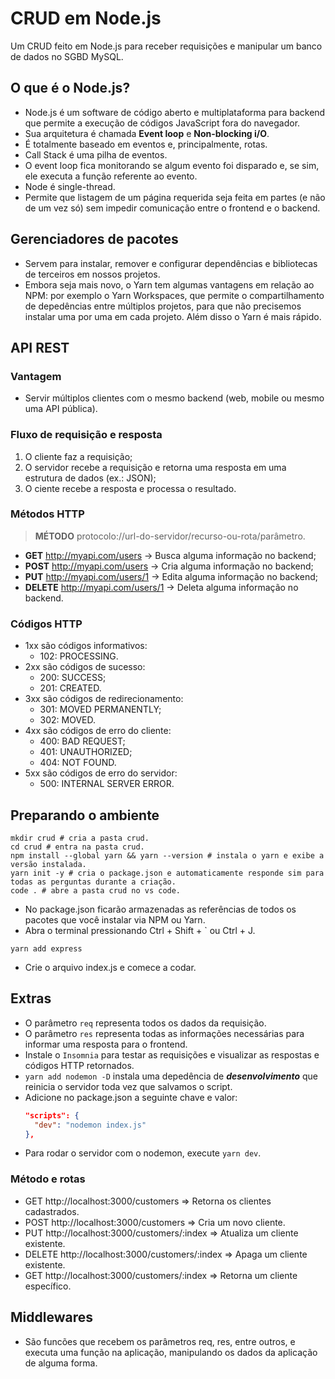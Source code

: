 # CRUD em Node.js
Um CRUD feito em Node.js para receber requisições e manipular um banco de dados no SGBD MySQL.
## O que é o Node.js?
- Node.js é um software de código aberto e multiplataforma para backend que permite a execução de códigos JavaScript fora do navegador.
- Sua arquitetura é chamada **Event loop** e **Non-blocking i/O**.
- É totalmente baseado em eventos e, principalmente, rotas.
- Call Stack é uma pilha de eventos.
- O event loop fica monitorando se algum evento foi disparado e, se sim, ele executa a função referente ao evento.
- Node é single-thread.
- Permite que listagem de um página requerida seja feita em partes (e não de um vez só) sem impedir comunicação entre o frontend e o backend.
## Gerenciadores de pacotes
- Servem para instalar, remover e configurar dependências e bibliotecas de terceiros em nossos projetos.
- Embora seja mais novo, o Yarn tem algumas vantagens em relação ao NPM: por exemplo o Yarn Workspaces, que permite o compartilhamento de depedências entre múltiplos projetos, para que não precisemos instalar uma por uma em cada projeto. Além disso o Yarn é mais rápido.
## API REST
### Vantagem
- Servir múltiplos clientes com o mesmo backend (web, mobile ou mesmo uma API pública).
### Fluxo de requisição e resposta
1. O cliente faz a requisição;
2. O servidor recebe a requisição e retorna uma resposta em uma estrutura de dados (ex.: JSON);
3. O ciente recebe a resposta e processa o resultado.
### Métodos HTTP
> **MÉTODO** protocolo://url-do-servidor/recurso-ou-rota/parâmetro.
- **GET** http://myapi.com/users → Busca alguma informação no backend;
- **POST** http://myapi.com/users → Cria alguma informação no backend;
- **PUT** http://myapi.com/users/1 → Edita alguma informação no backend;
- **DELETE** http://myapi.com/users/1 → Deleta alguma informação no backend.
### Códigos HTTP
- 1xx são códigos informativos:
  - 102: PROCESSING.
- 2xx são códigos de sucesso:
  - 200: SUCCESS;
  - 201: CREATED.
- 3xx são códigos de redirecionamento:
  - 301: MOVED PERMANENTLY;
  - 302: MOVED.
- 4xx são códigos de erro do cliente:
  - 400: BAD REQUEST;
  - 401: UNAUTHORIZED;
  - 404: NOT FOUND.
- 5xx são códigos de erro do servidor:
  - 500: INTERNAL SERVER ERROR.
## Preparando o ambiente
```shell
mkdir crud # cria a pasta crud.
cd crud # entra na pasta crud.
npm install --global yarn && yarn --version # instala o yarn e exibe a versão instalada.
yarn init -y # cria o package.json e automaticamente responde sim para todas as perguntas durante a criação.
code . # abre a pasta crud no vs code.
```
- No package.json ficarão armazenadas as referências de todos os pacotes que você instalar via NPM ou Yarn.
- Abra o terminal pressionando Ctrl + Shift + \` ou Ctrl + J.
```
yarn add express
```
- Crie o arquivo index.js e comece a codar.
## Extras
- O parâmetro `req` representa todos os dados da requisição.
- O parâmetro `res` representa todas as informações necessárias para informar uma resposta para o frontend.
- Instale o `Insomnia` para testar as requisições e visualizar as respostas e códigos HTTP retornados.
- `yarn add nodemon -D` instala uma depedência de _**desenvolvimento**_ que reinicia o servidor toda vez que salvamos o script.
- Adicione no package.json a seguinte chave e valor:
  ```json
  "scripts": {
    "dev": "nodemon index.js"
  },
  ```
- Para rodar o servidor com o nodemon, execute `yarn dev`.
### Método e rotas
- GET http://localhost:3000/customers => Retorna os clientes cadastrados.
- POST http://localhost:3000/customers => Cria um novo cliente.
- PUT http://localhost:3000/customers/:index => Atualiza um cliente existente.
- DELETE http://localhost:3000/customers/:index => Apaga um cliente existente.
- GET http://localhost:3000/customers/:index => Retorna um cliente específico.
## Middlewares
- São funcões que recebem os parâmetros req, res, entre outros, e executa uma função na aplicação, manipulando os dados da aplicação de alguma forma.
